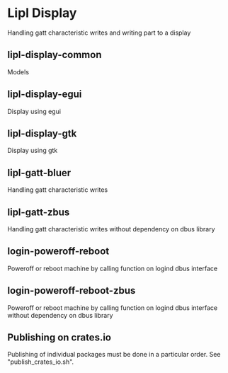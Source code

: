 # Lipl Display

Handling gatt characteristic writes and writing part to a display

## lipl-display-common

Models

## lipl-display-egui

Display using egui

## lipl-display-gtk

Display using gtk

## lipl-gatt-bluer

Handling gatt characteristic writes

## lipl-gatt-zbus

Handling gatt characteristic writes without dependency on dbus library

## login-poweroff-reboot

Poweroff or reboot machine by calling function on logind dbus interface

## login-poweroff-reboot-zbus

Poweroff or reboot machine by calling function on logind dbus interface
without dependency on dbus library

## Publishing on crates.io

Publishing of individual packages must be done in a particular order. See "publish_crates_io.sh".
